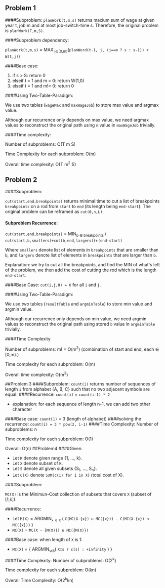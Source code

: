 ## Problem 1

####Subproblem:
 `planWork(t,m,s)` returns maxium sum of wage at given year t, job m and at most job-switch-time s. Therefore, the original problem is `planWork(T,m,S)`.

####Subproblem dependency:

`planWork(t,m,s)` = MAX<sub> j∈[0,m)</sub>(`planWord(t-1, j, (j==m ? s : s-1)) + W(t,j)`) 

####Base case: 

1. if s > S: return 0 
2. elseif t = 1 and m = 0: return W(1,0) 
3. elseif t = 1 and m!= 0: return 0

####Using Two-Table-Paradigm:

​We use two tables (`wageMax` and `maxWageJob`) to store max value and argmax value. 

Although our recurrence only depends on max value, we need argmax values to reconstruct the original path using `m` value in `maxWageJob` trivially. 

####Time complexity: 

​Number of subproblems: O(T m S)

Time Complexity for each subproblem: O(m)

Overall time complexity: O(T m<sup>2</sup> S)

## Problem 2

####Subproblem:

`cut(start,end,breakpoints)` returns minimal time to cut a list of breakpoints `breakpoints` on a rod from `start` to `end` (its length being `end-start`). The original problem can be reframed as `cut(0,n,L)`.

#### Subproblem Recurrence:

`cut(start,end,breakpoints)` = MIN<sub>b ∈ breakpoints</sub> (
`cut(start,b,smallers)+cut(b,end,largers)`)+`(end-start)`

Where `smallers` denote list of elements in `breakpoints` that are smaller than `b`, and `largers` denote list of elements in `breakpoints` that are larger than `b`. 

Explanation: we try to cut all the breakpoints, and find the MIN of what's left of the problem, we then add the cost of cutting the rod which is the length `end-start`.

####Base Case:
`cut(i,j,0) = 0` for all `i` and `j`.

####Using Two-Table-Paradigm:

​We use two tables (`resultTable` and `argminTable`) to store min value and argmin value. 

Although our recurrence only depends on min value, we need argmin values to reconstruct the original path using stored `b` value in `argminTable` trivially. 

####Time Complexity

Number of subproblems: m! = O(m<sup>2</sup>) (combination of start and end, each ∈ [0,m).)

Time complexity for each subproblem: O(m)

Overall time complexity: O(m<sup>3</sup>)

##Problem 3
####Subproblem:
`count(i)` returns number of sequences of length `i` from alphabet {A, B, C} such that no two adjacent symbols are equal.
####Recurrence:
`count(i)` = `count(i-1) * 2` 

- explanation: for each sequence of length n-1, we can add two other character

####Base case:
`count(1)` = 3 (length of alphabet)
####solving the recurrence: 
`count(i) = 3 * pow(2, i-1)`
####Time Complexity:
Number of subproblems: n

Time complexity for each subproblem: O(1)

Overall: O(n)
##Problem4
####Given:

- Let `K` denote given range {1, ..., k}.
- Let `X` denote subset of `K`.
- Let `S` denote all given subsets {S<sub>1</sub>, ..., S<sub>n</sub>}.
- Let `C(X)` denote `SUM(c(i) for i in X)` (total cost of X).

####Subproblem:

`MC(X)` is the Minimun-Cost collection of subsets that covers `X` (subset of [1,k]).

####Recurrence:

- Let `M(X)` = ARGMIN<sub>`x ∈ X`</sub> ( `C(MC(X-{x}) ∪ MC({x})) - C(MC(X-{x}) ∩ MC({x}))` )
- `MC(X)` = `MC(X - {M(X)}) ∪ MC({M(X)})`

####Base case:
when length of `X` is 1:

- `MC(X)` = { ARGMIN<sub>`s∈S`</sub>( `X⊂s ? c(s) : +infinity` ) }


####Time Complexity:
Number of subproblems: O(2<sup>k</sup>)

Time complexity for each subproblem: O(kn)

Overall Time Complexity: O(2<sup>k</sup>kn)








